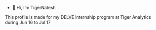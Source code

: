 - 👋 Hi, I’m TigerNatesh

This profile is made for my DELVE internship program at Tiger Analytics during Jun 16 to Jul 17
